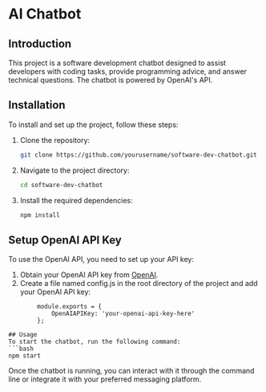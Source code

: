 # AI Chatbot

## Introduction
This project is a software development chatbot designed to assist developers with coding tasks, provide programming advice, and answer technical questions. The chatbot is powered by OpenAI's API.

## Installation
To install and set up the project, follow these steps:
1. Clone the repository:
    ```bash
    git clone https://github.com/yourusername/software-dev-chatbot.git
    ```
2. Navigate to the project directory:
    ```bash
    cd software-dev-chatbot
    ```
3. Install the required dependencies:
    ```bash
    npm install
    ```

## Setup OpenAI API Key
To use the OpenAI API, you need to set up your API key:
1. Obtain your OpenAI API key from [OpenAI](https://beta.openai.com/signup/).
2. Create a file named config.js in the root directory of the project and add your OpenAI API key:
``` // config.js
        module.exports = {
            OpenAIAPIKey: 'your-openai-api-key-here'
        };

## Usage
To start the chatbot, run the following command:
```bash
npm start
```
Once the chatbot is running, you can interact with it through the command line or integrate it with your preferred messaging platform.

